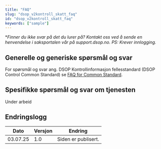 ```yaml
---
title: "FAQ"
slug: "dsop_v2kontroll_skatt_faq"
id: "dsop_v2kontroll_skatt_faq"
keywords: ["sample"]
---
```


**Finner du ikke svar på det du lurer på? Kontakt oss ved å sende en henvendelse i saksportalen vår på support.dsop.no. PS: Krever innlogging.*

## Generelle og generiske spørsmål og svar

For spørsmål og svar ang. DSOP Kontrollinformasjon fellesstandard (DSOP Control Common Standard) se
[FAQ for Common Standard](https://dokumentasjon.dsop.no/dsop_v2fellesstandard_faq.html).

## Spesifikke spørsmål og svar om tjenesten

Under arbeid

## Endringslogg

| Dato | Versjon | Endring |
| ---------- | --------- | ------------------------------------------------------------------- |
| 03.07.25 | 1.0 | Siden er publisert. |